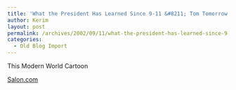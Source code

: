 ```yaml
---
title: 'What the President Has Learned Since 9-11 &#8211; Tom Tomorrow'
author: Kerim
layout: post
permalink: /archives/2002/09/11/what-the-president-has-learned-since-9-11-tom-tomorrow/
categories:
  - Old Blog Import
---
```

This Modern World Cartoon  
  
<a href="http://www.salon.com/comics/tomo/2002/09/09/tomo/index.html" onclick="_gaq.push(['_trackEvent', 'outbound-article', 'http://www.salon.com/comics/tomo/2002/09/09/tomo/index.html', 'Salon.com']);" >Salon.com</a>

